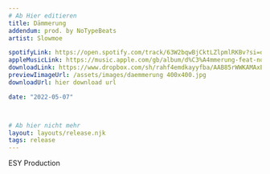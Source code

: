 ```yaml
---
# Ab Hier editieren
title: Dämmerung
addendum: prod. by NoTypeBeats
artist: Slowmoe

spotifyLink: https://open.spotify.com/track/63W2bqwBjCktLZlpmlRKBv?si=d1670f9f6a964786
appleMusicLink: https://music.apple.com/gb/album/d%C3%A4mmerung-feat-notypebeats-%E2%82%AC%24%C2%A5-single/1622984170
downloadLink: https://www.dropbox.com/sh/rahf4emdkayyfba/AAB85rWWKAMAxELVjGcMhaxwa?dl=0
previewIimageUrl: /assets/images/daemmerung 400x400.jpg
downloadUrl: hier download url

date: "2022-05-07"



# Ab hier nicht mehr
layout: layouts/release.njk
tags: release
---
```


ESY Production